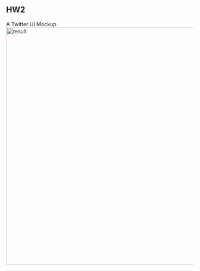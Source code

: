 ## HW2
A Twitter UI Mockup
<img width="638" alt="result" src="https://github.com/user-attachments/assets/ad9f4100-3398-449c-ae5b-61f8fa1aeb7a">
